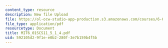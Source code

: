 ```yaml
---
content_type: resource
description: New file Upload
file: https://ol-ocw-studio-app-production.s3.amazonaws.com/courses/6-01sc-introduction-to-electrical-engineering-and-computer-science-i-spring-2011/592105d29f1ee0b2280f3e7b159b4f5b_MIT6_01SCS11_5_1_4.pdf
file_type: application/pdf
resourcetype: Document
title: MIT6_01SCS11_5_1_4.pdf
uid: 592105d2-9f1e-e0b2-280f-3e7b159b4f5b
---
```

